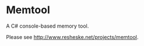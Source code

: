 Memtool
=======

A C# console-based memory tool.

Please see <a href="http://www.resheske.net/projects/memtool">http://www.resheske.net/projects/memtool</a>.
